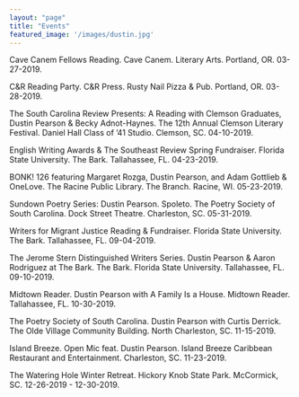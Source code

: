 ```yaml
---
layout: "page"
title: "Events"
featured_image: '/images/dustin.jpg'
---
```


Cave Canem Fellows Reading. Cave Canem. Literary Arts. Portland, OR. 03-27-2019. 

C&R Reading Party. C&R Press. Rusty Nail Pizza & Pub. Portland, OR. 03-28-2019. 

The South Carolina Review Presents: A Reading with Clemson Graduates, Dustin Pearson & Becky Adnot-Haynes. The 12th Annual Clemson Literary Festival. Daniel Hall Class of ’41 Studio. Clemson, SC. 04-10-2019. 

English Writing Awards & The Southeast Review Spring Fundraiser. Florida State University. The Bark. Tallahassee, FL. 04-23-2019. 

BONK! 126 featuring Margaret Rozga, Dustin Pearson, and Adam Gottlieb & OneLove. The Racine Public Library. The Branch. Racine, WI. 05-23-2019. 

Sundown Poetry Series: Dustin Pearson. Spoleto. The Poetry Society of South Carolina. Dock Street Theatre. Charleston, SC. 05-31-2019. 

Writers for Migrant Justice Reading & Fundraiser. Florida State University. The Bark. Tallahassee, FL. 09-04-2019. 

The Jerome Stern Distinguished Writers Series. Dustin Pearson & Aaron Rodriguez at The Bark. The Bark. Florida State University. Tallahassee, FL. 09-10-2019.

Midtown Reader. Dustin Pearson with A Family Is a House. Midtown Reader. Tallahassee, FL. 10-30-2019. 

The Poetry Society of South Carolina. Dustin Pearson with Curtis Derrick. The Olde Village Community Building. North Charleston, SC. 11-15-2019. 

Island Breeze. Open Mic feat. Dustin Pearson. Island Breeze Caribbean Restaurant and Entertainment. Charleston, SC. 11-23-2019. 

The Watering Hole Winter Retreat. Hickory Knob State Park. McCormick, SC. 12-26-2019 - 12-30-2019.
